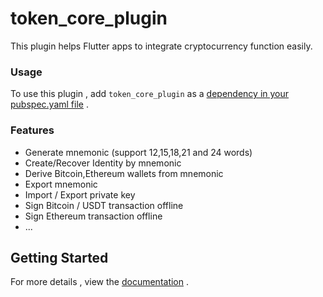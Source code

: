 # token_core_plugin

This plugin helps Flutter apps to integrate cryptocurrency function easily. 

### Usage

To use this plugin , add `token_core_plugin` as a [dependency in your pubspec.yaml file](https://flutter.dev/docs/development/packages-and-plugins/using-packages) .

### Features

- Generate mnemonic (support 12,15,18,21 and 24 words)
- Create/Recover Identity by mnemonic 
- Derive Bitcoin,Ethereum wallets from mnemonic
- Export mnemonic
- Import / Export private key
- Sign Bitcoin / USDT transaction offline
- Sign Ethereum transaction offline
- ... 

## Getting Started

For more details , view the [documentation](https://lhalcyon.com/wiki-flutter-tokencore) .


